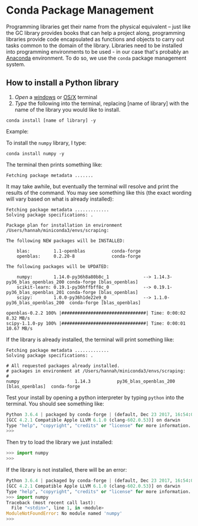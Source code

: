 # Conda Package Management
Programming libraries get their name from the physical equivalent – just like the GC library provides books that can help a project along, programming libraries provide code encapsulated as functions and objects to carry out tasks common to the domain of the library. Libraries need to be installed into programming environments to be used - in our case that's probably an [Anaconda](python.md) environment. To do so, we use the `conda` package management system. 

## How to install a Python library 

1. *Open* a [windows](windows_terminal.md) or [OS/X](osx_terminal.md) terminal
2. *Type* the following into the terminal, replacing [name of library] with the name of the library you would like to install.
```shell
conda install [name of library] -y
```

Example:

To install the `numpy` library, I type:
```shell
conda install numpy -y
```

The terminal then prints something like:
```shell
Fetching package metadata .......
```

It may take awhile, but eventually the terminal will resolve and print the results of the command. You may see something like this (the exact wording will vary based on what is already installed):

```shell
Fetching package metadata .............
Solving package specifications: .

Package plan for installation in environment /Users/hannah/miniconda3/envs/scraping:

The following NEW packages will be INSTALLED:

    blas:         1.1-openblas          conda-forge
    openblas:     0.2.20-8              conda-forge

The following packages will be UPDATED:

    numpy:        1.14.0-py36h8a80b8c_1             --> 1.14.3-py36_blas_openblas_200 conda-forge [blas_openblas]
    scikit-learn: 0.19.1-py36hffbff8c_0             --> 0.19.1-py36_blas_openblas_201 conda-forge [blas_openblas]
    scipy:        1.0.0-py36h1de22e9_0              --> 1.1.0-py36_blas_openblas_200  conda-forge [blas_openblas]

openblas-0.2.2 100% |################################| Time: 0:00:02   8.32 MB/s
scipy-1.1.0-py 100% |################################| Time: 0:00:01  10.67 MB/s
```

If the library is already installed, the terminal will print something like:
```shell
Fetching package metadata .............
Solving package specifications: .

# All requested packages already installed.
# packages in environment at /Users/hannah/miniconda3/envs/scraping:
#
numpy                     1.14.3          py36_blas_openblas_200  [blas_openblas]  conda-forge
```
Test your install by opening a python interpreter by typing `python` into the terminal. You should see something like:

```python
Python 3.6.4 | packaged by conda-forge | (default, Dec 23 2017, 16:54:01) 
[GCC 4.2.1 Compatible Apple LLVM 6.1.0 (clang-602.0.53)] on darwin
Type "help", "copyright", "credits" or "license" for more information.
>>> 
```

Then try to load the library we just installed:
```python
>>> import numpy
>>> 
```

If the library is not installed, there will be an error:
```python
Python 3.6.4 | packaged by conda-forge | (default, Dec 23 2017, 16:54:01) 
[GCC 4.2.1 Compatible Apple LLVM 6.1.0 (clang-602.0.53)] on darwin
Type "help", "copyright", "credits" or "license" for more information.
>>> import numpy
Traceback (most recent call last):
  File "<stdin>", line 1, in <module>
ModuleNotFoundError: No module named 'numpy'
>>> 
```